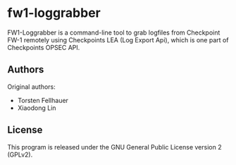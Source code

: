 # fw1-loggrabber

FW1-Loggrabber is a command-line tool to grab logfiles from Checkpoint FW-1 remotely using Checkpoints LEA (Log Export Api), which is one part of Checkpoints OPSEC API.

## Authors

Original authors:
* Torsten Fellhauer
* Xiaodong Lin

## License

This program is released under the GNU General Public License version 2 (GPLv2).
